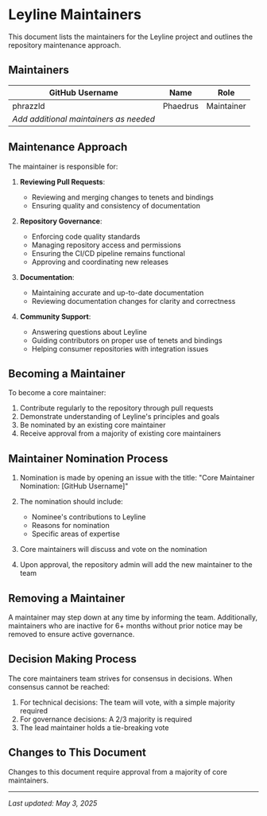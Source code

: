 # Leyline Maintainers

This document lists the maintainers for the Leyline project and outlines the repository maintenance approach.

## Maintainers

| GitHub Username | Name | Role |
|-----------------|------|------|
| phrazzld | Phaedrus | Maintainer |
| *Add additional maintainers as needed* | | |

## Maintenance Approach

The maintainer is responsible for:

1. **Reviewing Pull Requests**:
   - Reviewing and merging changes to tenets and bindings
   - Ensuring quality and consistency of documentation

2. **Repository Governance**:
   - Enforcing code quality standards
   - Managing repository access and permissions
   - Ensuring the CI/CD pipeline remains functional
   - Approving and coordinating new releases

3. **Documentation**:
   - Maintaining accurate and up-to-date documentation
   - Reviewing documentation changes for clarity and correctness

4. **Community Support**:
   - Answering questions about Leyline
   - Guiding contributors on proper use of tenets and bindings
   - Helping consumer repositories with integration issues

## Becoming a Maintainer

To become a core maintainer:

1. Contribute regularly to the repository through pull requests
2. Demonstrate understanding of Leyline's principles and goals
3. Be nominated by an existing core maintainer
4. Receive approval from a majority of existing core maintainers

## Maintainer Nomination Process

1. Nomination is made by opening an issue with the title: "Core Maintainer Nomination: [GitHub Username]"
2. The nomination should include:
   - Nominee's contributions to Leyline
   - Reasons for nomination
   - Specific areas of expertise

3. Core maintainers will discuss and vote on the nomination
4. Upon approval, the repository admin will add the new maintainer to the team

## Removing a Maintainer

A maintainer may step down at any time by informing the team. Additionally, maintainers who are inactive for 6+ months without prior notice may be removed to ensure active governance.

## Decision Making Process

The core maintainers team strives for consensus in decisions. When consensus cannot be reached:

1. For technical decisions: The team will vote, with a simple majority required
2. For governance decisions: A 2/3 majority is required
3. The lead maintainer holds a tie-breaking vote

## Changes to This Document

Changes to this document require approval from a majority of core maintainers.

---

*Last updated: May 3, 2025*